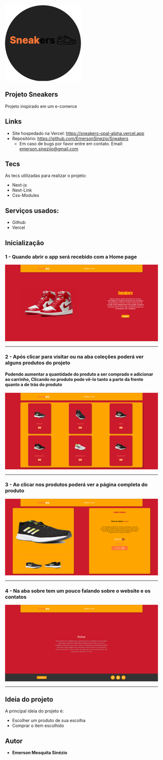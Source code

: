 <img src="https://github.com/EmersonSinezio/Sneakers/blob/main/Readme/SneakersLogo.png"/>

## Projeto Sneakers

Projeto inspirado em um e-comerce

## Links

- Site hospedado na Vercel: https://sneakers-opal-alpha.vercel.app
- Repositório: https://github.com/EmersonSinezio/Sneakers
  - Em caso de bugs por favor entre em contato. Email: emerson.sineziio@gmail.com

## Tecs

As tecs utilizadas para realizar o projeto:

- Next-js
- Next-Link
- Css-Modules

## Serviços usados:

- Github
- Vercel

## Inicialização

### 1 - Quando abrir o app será recebido com a Home page

![Homepage image](https://github.com/EmersonSinezio/Sneakers/blob/main/Readme/Homepage.png)

<hr/>

### 2 - Após clicar para visitar ou na aba coleções poderá ver alguns produtos do projeto

#### Podendo aumentar a quantidade do produto a ser comprado e adicionar ao carrinho, Clicando no produto pode vê-lo tanto a parte da frente quanto a de trás do produto

![Collection image](https://github.com/EmersonSinezio/Sneakers/blob/main/Readme/Colections.png)

<hr/>

### 3 - Ao clicar nos produtos poderá ver a página completa do produto

![Product image](https://github.com/EmersonSinezio/Sneakers/blob/main/Readme/Product.png)

<hr/>

### 4 - Na aba sobre tem um pouco falando sobre o website e os contatos

![AboutPage](https://github.com/EmersonSinezio/Sneakers/blob/main/Readme/About.png)

<hr/>

## Ideia do projeto

A principal ideia do projeto é:

- Escolher um produto de sua escolha
- Comprar o item escolhido

## Autor

- **Emerson Mesquita Sinézio**
